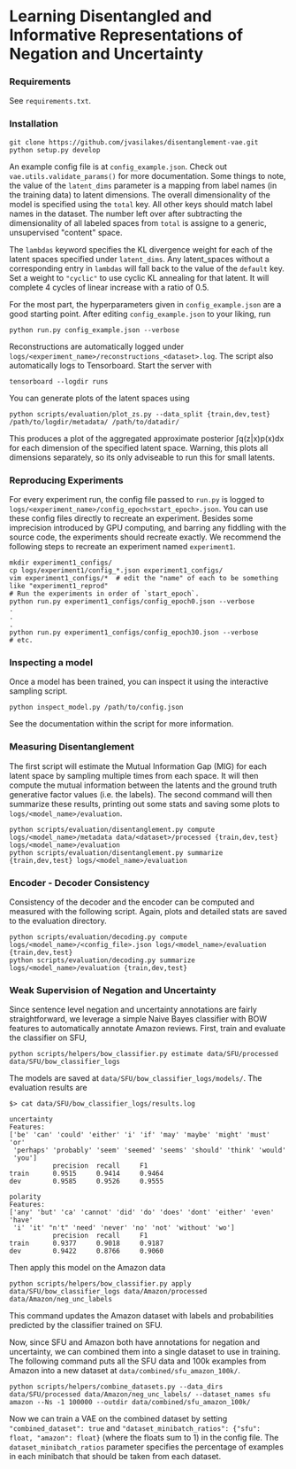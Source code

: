 # Learning Disentangled and Informative Representations of Negation and Uncertainty

### Requirements

See `requirements.txt`.

### Installation

```
git clone https://github.com/jvasilakes/disentanglement-vae.git
python setup.py develop
```

An example config file is at `config_example.json`. Check out `vae.utils.validate_params()` for more documentation.
Some things to note, the value of the `latent_dims` parameter is a mapping from label names (in the training data)
to latent dimensions. The overall dimensionality of the model is specified using the `total` key. All other keys
should match label names in the dataset. The number left over after subtracting the dimensionality of all labeled
spaces from `total` is assigne to a generic, unsupervised "content" space.

The `lambdas` keyword specifies the KL divergence weight for each of the latent spaces specified under `latent_dims`.
Any latent_spaces without a corresponding entry in `lambdas` will fall back to the value of the `default` key.
Set a weight to `"cyclic"` to use cyclic KL annealing for that latent. It will complete 4 cycles of linear increase
with a ratio of 0.5.

For the most part, the hyperparameters given in `config_example.json` are a good starting point.
After editing `config_example.json` to your liking, run

```
python run.py config_example.json --verbose
```

Reconstructions are automatically logged under `logs/<experiment_name>/reconstructions_<dataset>.log`.
The script also automatically logs to Tensorboard. Start the server with

```
tensorboard --logdir runs
```

You can generate plots of the latent spaces using

```
python scripts/evaluation/plot_zs.py --data_split {train,dev,test} /path/to/logdir/metadata/ /path/to/datadir/
```

This produces a plot of the aggregated approximate posterior ∫q(z|x)p(x)dx for each dimension of the specified latent space.
Warning, this plots all dimensions separately, so its only adviseable to run this for small latents.


### Reproducing Experiments

For every experiment run, the config file passed to `run.py` is logged to `logs/<experiment_name>/config_epoch<start_epoch>.json`.
You can use these config files directly to recreate an experiment. Besides some imprecision introduced by GPU computing,
and barring any fiddling with the source code, the experiments should recreate exactly. We recommend the following steps
to recreate an experiment named `experiment1`.

```
mkdir experiment1_configs/
cp logs/experiment1/config_*.json experiment1_configs/
vim experiment1_configs/*  # edit the "name" of each to be something like "experiment1_reprod"
# Run the experiments in order of `start_epoch`.
python run.py experiment1_configs/config_epoch0.json --verbose
.
.
.
python run.py experiment1_configs/config_epoch30.json --verbose
# etc.
```


### Inspecting a model

Once a model has been trained, you can inspect it using the interactive sampling script.

```
python inspect_model.py /path/to/config.json
```

See the documentation within the script for more information.


### Measuring Disentanglement

The first script will estimate the Mutual Information Gap (MIG) for each latent space by sampling multiple
times from each space. It will then compute the mutual information between the latents and the ground truth generative factor values
(i.e. the labels). The second command will then summarize these results, printing out some stats and saving
some plots to `logs/<model_name>/evaluation`.

```
python scripts/evaluation/disentanglement.py compute logs/<model_name>/metadata data/<dataset>/processed {train,dev,test} logs/<model_name>/evaluation
python scripts/evaluation/disentanglement.py summarize {train,dev,test} logs/<model_name>/evaluation
```

### Encoder - Decoder Consistency
Consistency of the decoder and the encoder can be computed and measured with the following script.
Again, plots and detailed stats are saved to the evaluation directory.

```
python scripts/evaluation/decoding.py compute logs/<model_name>/<config_file>.json logs/<model_name>/evaluation {train,dev,test}
python scripts/evaluation/decoding.py summarize logs/<model_name>/evaluation {train,dev,test}
```

### Weak Supervision of Negation and Uncertainty

Since sentence level negation and uncertainty annotations are fairly straightforward, we leverage a simple Naive Bayes classifier
with BOW features to automatically annotate Amazon reviews. First, train and evaluate the classifier on SFU,

```
python scripts/helpers/bow_classifier.py estimate data/SFU/processed data/SFU/bow_classifier_logs
```

The models are saved at `data/SFU/bow_classifier_logs/models/`. The evaluation results are

```
$> cat data/SFU/bow_classifier_logs/results.log

uncertainty
Features:
['be' 'can' 'could' 'either' 'i' 'if' 'may' 'maybe' 'might' 'must' 'or'
 'perhaps' 'probably' 'seem' 'seemed' 'seems' 'should' 'think' 'would'
 'you']
           precision  recall     F1        
train      0.9515     0.9414     0.9464    
dev        0.9585     0.9526     0.9555    

polarity
Features:
['any' 'but' 'ca' 'cannot' 'did' 'do' 'does' 'dont' 'either' 'even' 'have'
 'i' 'it' "n't" 'need' 'never' 'no' 'not' 'without' 'wo']
           precision  recall     F1        
train      0.9377     0.9018     0.9187    
dev        0.9422     0.8766     0.9060    

```

Then apply this model on the Amazon data

```
python scripts/helpers/bow_classifier.py apply data/SFU/bow_classifier_logs data/Amazon/processed data/Amazon/neg_unc_labels
```

This command updates the Amazon dataset with labels and probabilities predicted by the classifier trained on SFU.

Now, since SFU and Amazon both have annotations for negation and uncertainty, we can combined them into a single dataset to
use in training. The following command puts all the SFU data and 100k examples from Amazon into a new dataset
at `data/combined/sfu_amazon_100k/`.

```
python scripts/helpers/combine_datasets.py --data_dirs data/SFU/processed data/Amazon/neg_unc_labels/ --dataset_names sfu amazon --Ns -1 100000 --outdir data/combined/sfu_amazon_100k/
```

Now we can train a VAE on the combined dataset by setting `"combined_dataset": true` and
`"dataset_minibatch_ratios": {"sfu": float, "amazon": float}` (where the floats sum to 1) in the config file.
The `dataset_minibatch_ratios` parameter specifies the percentage of examples in each minibatch that should be
taken from each dataset.
